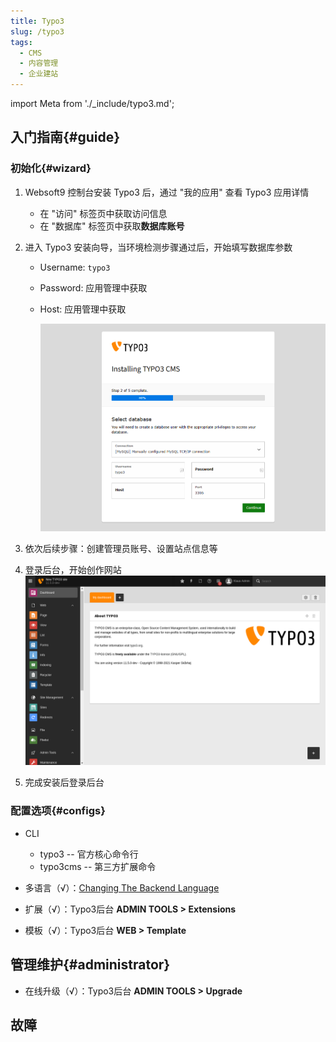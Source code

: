 ```yaml
---
title: Typo3
slug: /typo3
tags:
  - CMS
  - 内容管理
  - 企业建站
---
```


import Meta from './_include/typo3.md';

<Meta name="meta" />

## 入门指南{#guide}

### 初始化{#wizard}

1. Websoft9 控制台安装 Typo3 后，通过 "我的应用" 查看 Typo3 应用详情

   - 在 "访问" 标签页中获取访问信息
   - 在 "数据库" 标签页中获取**数据库账号** 

2. 进入 Typo3 安装向导，当环境检测步骤通过后，开始填写数据库参数

   - Username: `typo3`
   - Password: 应用管理中获取
   - Host:  应用管理中获取

     ![](./assets/typo3-installdb-websoft9.png)

2. 依次后续步骤：创建管理员账号、设置站点信息等

3. 登录后台，开始创作网站  
   ![](./assets/typo3-backend-websoft9.png)

4. 完成安装后登录后台

### 配置选项{#configs} 

- CLI
  * typo3 -- 官方核心命令行
  * typo3cms -- 第三方扩展命令

- 多语言（√）：[Changing The Backend Language](https://docs.typo3.org/m/typo3/tutorial-getting-started/main/en-us/Setup/BackendLanguages.html#backendlanguages)

- 扩展（√）：Typo3后台 **ADMIN TOOLS > Extensions**
- 模板（√）：Typo3后台 **WEB > Template**


## 管理维护{#administrator}

- 在线升级（√）：Typo3后台 **ADMIN TOOLS > Upgrade**

## 故障
